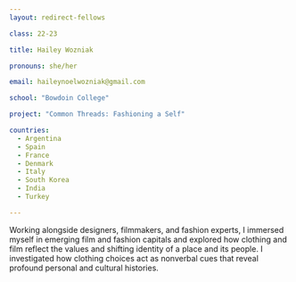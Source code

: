 ```yaml
---
layout: redirect-fellows

class: 22-23

title: Hailey Wozniak

pronouns: she/her

email: haileynoelwozniak@gmail.com 

school: "Bowdoin College"

project: "Common Threads: Fashioning a Self"

countries:
  - Argentina
  - Spain
  - France
  - Denmark
  - Italy
  - South Korea
  - India
  - Turkey

---
```


Working alongside designers, filmmakers, and fashion experts, I immersed myself in emerging film and fashion capitals and explored how clothing and film reflect the values and shifting identity of a place and its people. I investigated how clothing choices act as nonverbal cues that reveal profound personal and cultural histories.